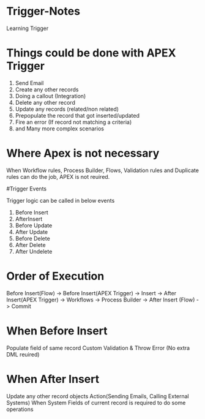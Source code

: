 # Trigger-Notes
Learning Trigger

# Things could be done with APEX Trigger

1. Send Email
2. Create any other records
3. Doing a callout (Integration)
4. Delete any other record
5. Update any records (related/non related)
6. Prepopulate the record that got inserted/updated
7. Fire an error (If record not matching a criteria)
8. and Many more complex scenarios

# Where Apex is not necessary

When Workflow rules, Process Builder, Flows, Validation rules  and  Duplicate rules can do the job, APEX is not reuired.

#Trigger Events

Trigger logic can be called in below events

1. Before Insert
2. AfterInsert
3. Before Update
4. After Update
5. Before Delete
6. After Delete
7. After Undelete

# Order of Execution

Before Insert(Flow) -> Before Insert(APEX Trigger) -> Insert -> After Insert(APEX Trigger) -> Workflows -> Process Builder -> After Insert (Flow) -> Commit

# When Before Insert

Populate field of same record
Custom Validation & Throw Error
(No extra  DML reuired)

# When After Insert

Update any other record objects
Action(Sending Emails, Calling External Systems)
When System Fields of current record is required to do some operations
